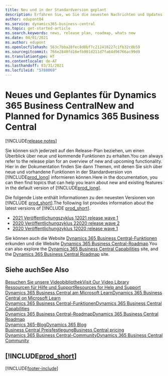 ```yaml
---
title: Neu und in der Standardversion geplant
description: Erfahren Sie, wo Sie die neuesten Nachrichten und Updates für die Standardversion von Business Central finden.
author: edupont04
ms.service: dynamics365-business-central
ms.topic: get-started-article
ms.search.keywords: news, release plan, roadmap, whats new
ms.date: 04/01/2021
ms.author: edupont
ms.openlocfilehash: 563c7bba28fec8d8bf7c212410227c1fb32c8b59
ms.sourcegitcommit: 766e2840fd16efb901d211d7fa64d96766ac99d9
ms.translationtype: HT
ms.contentlocale: de-AT
ms.lasthandoff: 03/31/2021
ms.locfileid: "5788069"
---
```

# <a name="new-and-planned-for-dynamics-365-business-central"></a><span data-ttu-id="013c5-103">Neues und Geplantes für Dynamics 365 Business Central</span><span class="sxs-lookup"><span data-stu-id="013c5-103">New and Planned for Dynamics 365 Business Central</span></span>

[!INCLUDE[release notes](includes/release-notes.md)]

<span data-ttu-id="013c5-104">Sie können sich jederzeit auf den Release-Plan beziehen, um einen Überblick über neue und kommende Funktionen zu erhalten.</span><span class="sxs-lookup"><span data-stu-id="013c5-104">You can always refer to the release plan for an overview of new and upcoming functionality.</span></span> <span data-ttu-id="013c5-105">Hier in der Dokumentation finden Sie dann Themen, mit denen Sie sich über neue und vorhandene Funktionen in der Standardversion von [!INCLUDE[prod_long](includes/prod_long.md)] informieren können.</span><span class="sxs-lookup"><span data-stu-id="013c5-105">Here in the documentation, you can then find topics that can help you learn about new and existing features in the default version of [!INCLUDE[prod_long](includes/prod_long.md)].</span></span>  

<span data-ttu-id="013c5-106">Die folgende Liste enthält Informationen zu den neuesten Versionen von [!INCLUDE [prod_short](includes/prod_short.md)].</span><span class="sxs-lookup"><span data-stu-id="013c5-106">The following list provides information about the latest versions of [!INCLUDE [prod_short](includes/prod_short.md)].</span></span>  

* [<span data-ttu-id="013c5-107">2021 Veröffentlichungszyklus 1</span><span class="sxs-lookup"><span data-stu-id="013c5-107">2021 release wave 1</span></span>](/dynamics365-release-plan/2021wave1/smb/dynamics365-business-central/planned-features)  
* [<span data-ttu-id="013c5-108">2020 Veröffentlichungzyklus 2</span><span class="sxs-lookup"><span data-stu-id="013c5-108">2020 release wave 2</span></span>](/dynamics365-release-plan/2020wave2/smb/dynamics365-business-central/planned-features)  
* [<span data-ttu-id="013c5-109">2020 Veröffentlichungzyklus 1</span><span class="sxs-lookup"><span data-stu-id="013c5-109">2020 release wave 1</span></span>](/dynamics365-release-plan/2020wave1/dynamics365-business-central/planned-features)  

<span data-ttu-id="013c5-110">Sie können auch die Website [Dynamics 365 Business Central-Funktionen](https://dynamics.microsoft.com/business-central/capabilities/) erkunden und die Website [Dynamics 365 Business Central-Roadmap](https://dynamics.microsoft.com/roadmap/business-central/).</span><span class="sxs-lookup"><span data-stu-id="013c5-110">You can also explore the [Dynamics 365 Business Central Capabilities](https://dynamics.microsoft.com/business-central/capabilities/) site, and the [Dynamics 365 Business Central Roadmap](https://dynamics.microsoft.com/roadmap/business-central/) site.</span></span>  

## <a name="see-also"></a><span data-ttu-id="013c5-111">Siehe auch</span><span class="sxs-lookup"><span data-stu-id="013c5-111">See Also</span></span>

[<span data-ttu-id="013c5-112">Besuchen Sie unsere Videobibliothek</span><span class="sxs-lookup"><span data-stu-id="013c5-112">Visit Our Video Library</span></span>](across-videos.md)  
[<span data-ttu-id="013c5-113">Ressourcen für Hilfe und Support</span><span class="sxs-lookup"><span data-stu-id="013c5-113">Resources for Help and Support</span></span>](product-help-and-support.md)  
[<span data-ttu-id="013c5-114">Dynamics 365 Business Central am Microsoft Learn</span><span class="sxs-lookup"><span data-stu-id="013c5-114">Dynamics 365 Business Central on Microsoft Learn</span></span>](/learn/dynamics365/business-central?WT.mc_id=dyn365bc_landingpage-docs)  
[<span data-ttu-id="013c5-115">Dynamics 365 Business Central-Funktionen</span><span class="sxs-lookup"><span data-stu-id="013c5-115">Dynamics 365 Business Central Capabilities</span></span>](https://dynamics.microsoft.com/business-central/capabilities/)  
[<span data-ttu-id="013c5-116">Dynamics 365 Business Central-Roadmap</span><span class="sxs-lookup"><span data-stu-id="013c5-116">Dynamics 365 Business Central Roadmap</span></span>](https://dynamics.microsoft.com/roadmap/business-central/)  
[<span data-ttu-id="013c5-117">Dynamics 365-Blog</span><span class="sxs-lookup"><span data-stu-id="013c5-117">Dynamics 365 Blog</span></span>](https://cloudblogs.microsoft.com/dynamics365/it/product/business-central/)  
[<span data-ttu-id="013c5-118">Business Central Preisfestlegung</span><span class="sxs-lookup"><span data-stu-id="013c5-118">Business Central pricing</span></span>](https://dynamics.microsoft.com/business-central/overview/#pricing)  
[<span data-ttu-id="013c5-119">Dynamics 365 Business Central-Community</span><span class="sxs-lookup"><span data-stu-id="013c5-119">Dynamics 365 Business Central Community</span></span>](https://community.dynamics.com/business/)

## [!INCLUDE[prod_short](includes/free_trial_md.md)]

[!INCLUDE[footer-include](includes/footer-banner.md)]